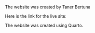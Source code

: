 The website was created by Taner Bertuna 

Here is the link for the live site: 

The website was created using Quarto.
